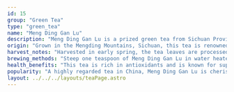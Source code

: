 ```yaml
---
id: 15
group: "Green Tea"
type: "green_tea"
name: "Meng Ding Gan Lu"
description: "Meng Ding Gan Lu is a prized green tea from Sichuan Province, known for its sweet and vegetal flavor with a delicate floral aroma."
origin: "Grown in the Mengding Mountains, Sichuan, this tea is renowned for its unique sweetness and fragrant aroma."
harvest_notes: "Harvested in early spring, the tea leaves are processed delicately to preserve their natural sweetness and floral character."
brewing_methods: "Steep one teaspoon of Meng Ding Gan Lu in water heated to 80°C (176°F) for 2-3 minutes for a smooth, refreshing infusion."
health_benefits: "This tea is rich in antioxidants and is known for supporting heart health and digestion."
popularity: "A highly regarded tea in China, Meng Ding Gan Lu is cherished for its smooth sweetness and unique flavor."
layout: ../../../layouts/teaPage.astro
---
```

